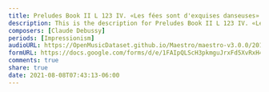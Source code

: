 ```yaml
---
title: Preludes Book II L 123 IV. «Les fées sont d'exquises danseuses» (1)
description: This is the description for Preludes Book II L 123 IV. «Les fées sont d'exquises danseuses» by Claude Debussy
composers: [Claude Debussy]
periods: [Impressionism]
audioURL: https://OpenMusicDataset.github.io/Maestro/maestro-v3.0.0/2015/MIDI-Unprocessed_R1_D1-1-8_mid--AUDIO-from_mp3_02_R1_2015_wav--4.midi
formURL: https://docs.google.com/forms/d/e/1FAIpQLScH3pkmguJrxFd5XvRxH4NMvYbYzymDDCcZdH3ZFiEeyGD9kw/viewform
comments: true
share: true
date: 2021-08-08T07:43:13-06:00
---
```

